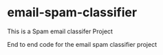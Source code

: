 # email-spam-classifier
This is a Spam email classifer Project

End to end code for the email spam classifier project

